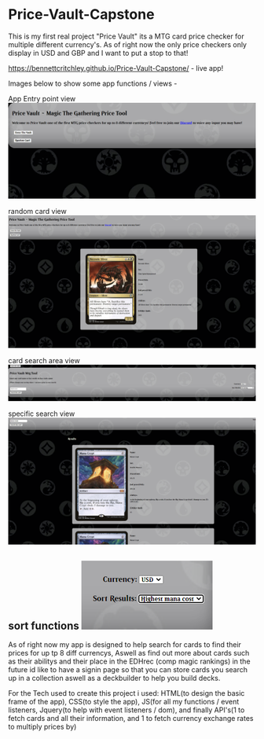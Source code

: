 # Price-Vault-Capstone

This is my first real project "Price Vault" its a MTG card price checker for multiple different currency's.
As of right now the only price checkers only display in USD and GBP and I want to put a stop to that! 

https://bennettcritchley.github.io/Price-Vault-Capstone/ - live app!

Images below to show some app functions / views - 

App Entry point view
![alt text](https://github.com/BennettCritchley/Price-Vault-Capstone/blob/main/Images/mainPage.PNG)


random card view
![alt text](https://github.com/BennettCritchley/Price-Vault-Capstone/blob/main/Images/randomCard.PNG)


card search area view
![alt text](https://github.com/BennettCritchley/Price-Vault-Capstone/blob/main/Images/cardSearch.PNG)


specific search view
![alt text](https://github.com/BennettCritchley/Price-Vault-Capstone/blob/main/Images/Specific%20search.PNG)


sort functions
![alt text](https://github.com/BennettCritchley/Price-Vault-Capstone/blob/main/Images/sortCards.PNG)
----------------------------------------------

As of right now my app is designed to help search for cards to find their prices for up tp 8 diff
currencys, Aswell as find out more about cards such as their abilitys and their place in the EDHrec (comp magic rankings)
in the future id like to have a signin page so that you can store cards you search up in a collection aswell as a deckbuilder to 
help you build decks.

For the Tech used to create this project i used: HTML(to design the basic frame of the app), CSS(to style the app), JS(for all my functions / event listeners,
Jquery(to help with event listeners / dom), and finally API's(1 to fetch cards and all their information, and 1 to fetch currency exchange rates to multiply prices by)
